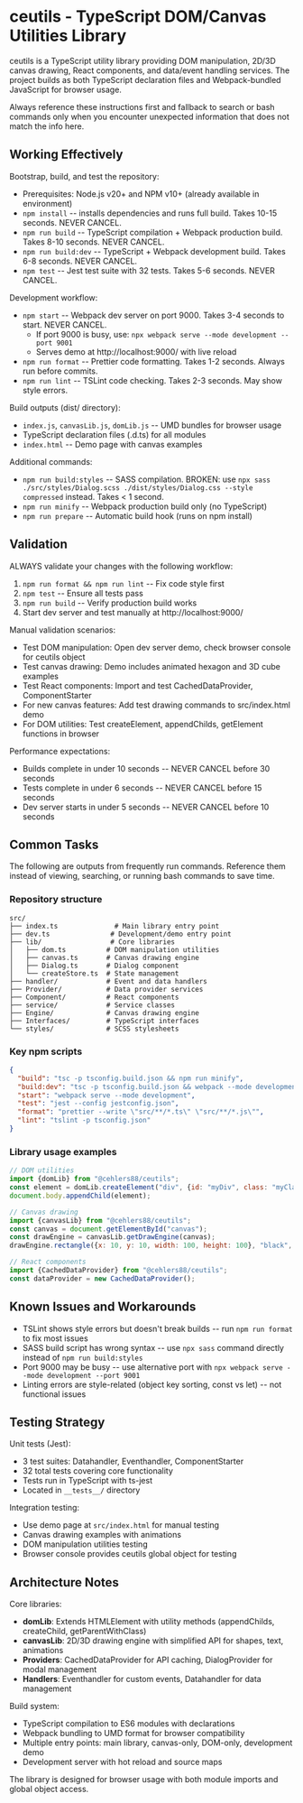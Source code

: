 # ceutils - TypeScript DOM/Canvas Utilities Library

ceutils is a TypeScript utility library providing DOM manipulation, 2D/3D canvas drawing, React components, and data/event handling services. The project builds as both TypeScript declaration files and Webpack-bundled JavaScript for browser usage.

Always reference these instructions first and fallback to search or bash commands only when you encounter unexpected information that does not match the info here.

## Working Effectively

Bootstrap, build, and test the repository:
- Prerequisites: Node.js v20+ and NPM v10+ (already available in environment)
- `npm install` -- installs dependencies and runs full build. Takes 10-15 seconds. NEVER CANCEL.
- `npm run build` -- TypeScript compilation + Webpack production build. Takes 8-10 seconds. NEVER CANCEL.
- `npm run build:dev` -- TypeScript + Webpack development build. Takes 6-8 seconds. NEVER CANCEL.
- `npm test` -- Jest test suite with 32 tests. Takes 5-6 seconds. NEVER CANCEL.

Development workflow:
- `npm start` -- Webpack dev server on port 9000. Takes 3-4 seconds to start. NEVER CANCEL.
  - If port 9000 is busy, use: `npx webpack serve --mode development --port 9001`
  - Serves demo at http://localhost:9000/ with live reload
- `npm run format` -- Prettier code formatting. Takes 1-2 seconds. Always run before commits.
- `npm run lint` -- TSLint code checking. Takes 2-3 seconds. May show style errors.

Build outputs (dist/ directory):
- `index.js`, `canvasLib.js`, `domLib.js` -- UMD bundles for browser usage
- TypeScript declaration files (.d.ts) for all modules
- `index.html` -- Demo page with canvas examples

Additional commands:
- `npm run build:styles` -- SASS compilation. BROKEN: use `npx sass ./src/styles/Dialog.scss ./dist/styles/Dialog.css --style compressed` instead. Takes < 1 second.
- `npm run minify` -- Webpack production build only (no TypeScript)
- `npm run prepare` -- Automatic build hook (runs on npm install)

## Validation

ALWAYS validate your changes with the following workflow:
1. `npm run format && npm run lint` -- Fix code style first
2. `npm test` -- Ensure all tests pass
3. `npm run build` -- Verify production build works
4. Start dev server and test manually at http://localhost:9000/

Manual validation scenarios:
- Test DOM manipulation: Open dev server demo, check browser console for ceutils object
- Test canvas drawing: Demo includes animated hexagon and 3D cube examples
- Test React components: Import and test CachedDataProvider, ComponentStarter
- For new canvas features: Add test drawing commands to src/index.html demo
- For DOM utilities: Test createElement, appendChilds, getElement functions in browser

Performance expectations:
- Builds complete in under 10 seconds -- NEVER CANCEL before 30 seconds
- Tests complete in under 6 seconds -- NEVER CANCEL before 15 seconds
- Dev server starts in under 5 seconds -- NEVER CANCEL before 10 seconds

## Common Tasks

The following are outputs from frequently run commands. Reference them instead of viewing, searching, or running bash commands to save time.

### Repository structure
```
src/
├── index.ts              # Main library entry point
├── dev.ts               # Development/demo entry point
├── lib/                 # Core libraries
│   ├── dom.ts          # DOM manipulation utilities
│   ├── canvas.ts       # Canvas drawing engine
│   ├── Dialog.ts       # Dialog component
│   └── createStore.ts  # State management
├── handler/            # Event and data handlers
├── Provider/           # Data provider services
├── Component/          # React components
├── service/            # Service classes
├── Engine/             # Canvas drawing engine
├── Interfaces/         # TypeScript interfaces
└── styles/             # SCSS stylesheets
```

### Key npm scripts
```json
{
  "build": "tsc -p tsconfig.build.json && npm run minify",
  "build:dev": "tsc -p tsconfig.build.json && webpack --mode development", 
  "start": "webpack serve --mode development",
  "test": "jest --config jestconfig.json",
  "format": "prettier --write \"src/**/*.ts\" \"src/**/*.js\"",
  "lint": "tslint -p tsconfig.json"
}
```

### Library usage examples
```javascript
// DOM utilities
import {domLib} from "@cehlers88/ceutils";
const element = domLib.createElement("div", {id: "myDiv", class: "myClass"});
document.body.appendChild(element);

// Canvas drawing
import {canvasLib} from "@cehlers88/ceutils";
const canvas = document.getElementById("canvas");
const drawEngine = canvasLib.getDrawEngine(canvas);
drawEngine.rectangle({x: 10, y: 10, width: 100, height: 100}, "black", "yellow");

// React components
import {CachedDataProvider} from "@cehlers88/ceutils";
const dataProvider = new CachedDataProvider();
```

## Known Issues and Workarounds

- TSLint shows style errors but doesn't break builds -- run `npm run format` to fix most issues
- SASS build script has wrong syntax -- use `npx sass` command directly instead of `npm run build:styles`
- Port 9000 may be busy -- use alternative port with `npx webpack serve --mode development --port 9001`
- Linting errors are style-related (object key sorting, const vs let) -- not functional issues

## Testing Strategy

Unit tests (Jest):
- 3 test suites: Datahandler, Eventhandler, ComponentStarter
- 32 total tests covering core functionality
- Tests run in TypeScript with ts-jest
- Located in `__tests__/` directory

Integration testing:
- Use demo page at `src/index.html` for manual testing
- Canvas drawing examples with animations
- DOM manipulation utilities testing
- Browser console provides ceutils global object for testing

## Architecture Notes

Core libraries:
- **domLib**: Extends HTMLElement with utility methods (appendChilds, createChild, getParentWithClass)
- **canvasLib**: 2D/3D drawing engine with simplified API for shapes, text, animations
- **Providers**: CachedDataProvider for API caching, DialogProvider for modal management
- **Handlers**: Eventhandler for custom events, Datahandler for data management

Build system:
- TypeScript compilation to ES6 modules with declarations
- Webpack bundling to UMD format for browser compatibility
- Multiple entry points: main library, canvas-only, DOM-only, development demo
- Development server with hot reload and source maps

The library is designed for browser usage with both module imports and global object access.